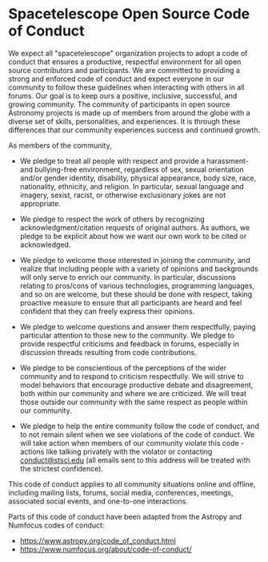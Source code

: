 # Spacetelescope Open Source Code of Conduct

We expect all "spacetelescope" organization projects to adopt a code of conduct that ensures a productive, respectful environment for all open source contributors and participants. We are committed to providing a strong and enforced code of conduct and expect everyone in our community to follow these guidelines when interacting with others in all forums. Our goal is to keep ours a positive, inclusive, successful, and growing community. The community of participants in open source Astronomy projects is made up of members from around the globe with a diverse set of skills, personalities, and experiences. It is through these differences that our community experiences success and continued growth.


As members of the community,

- We pledge to treat all people with respect and provide a harassment- and bullying-free environment, regardless of sex, sexual orientation and/or gender identity, disability, physical appearance, body size, race, nationality, ethnicity, and religion. In particular, sexual language and imagery, sexist, racist, or otherwise exclusionary jokes are not appropriate.

- We pledge to respect the work of others by recognizing acknowledgment/citation requests of original authors. As authors, we pledge to be explicit about how we want our own work to be cited or acknowledged.

- We pledge to welcome those interested in joining the community, and realize that including people with a variety of opinions and backgrounds will only serve to enrich our community. In particular, discussions relating to pros/cons of various technologies, programming languages, and so on are welcome, but these should be done with respect, taking proactive measure to ensure that all participants are heard and feel confident that they can freely express their opinions.

- We pledge to welcome questions and answer them respectfully, paying particular attention to those new to the community. We pledge to provide respectful criticisms and feedback in forums, especially in discussion threads resulting from code contributions.

- We pledge to be conscientious of the perceptions of the wider community and to respond to criticism respectfully. We will strive to model behaviors that encourage productive debate and disagreement, both within our community and where we are criticized. We will treat those outside our community with the same respect as people within our community.

- We pledge to help the entire community follow the code of conduct, and to not remain silent when we see violations of the code of conduct. We will take action when members of our community violate this code - actions like talking privately with the violator or contacting conduct@stsci.edu (all emails sent to this address will be treated with the strictest confidence).

This code of conduct applies to all community situations online and offline, including mailing lists, forums, social media, conferences, meetings, associated social events, and one-to-one interactions.

Parts of this code of conduct have been adapted from the Astropy and Numfocus codes of conduct:
- https://www.astropy.org/code_of_conduct.html
- https://www.numfocus.org/about/code-of-conduct/
